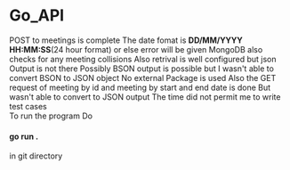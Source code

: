 # Go_API
POST to meetings is complete
The date fomat is **DD/MM/YYYY HH:MM:SS**(24 hour format)
or else error will be given
MongoDB also checks for any meeting collisions
Also retrival is well configured but json Output is not there
Possibly BSON output is possible but I wasn't able to convert BSON to JSON object
No external Package is used
Also the GET request of meeting by id and meeting by start and end date is done
But wasn't able to convert to JSON output
The time did not permit me to write test cases
<br>To run the program Do <h4>**go run .**</h4> in git directory
